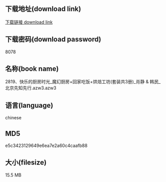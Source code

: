 ## 下载地址(download link)
[下载链接 download link](https://voluble-croquembouche-d321dc.netlify.app/?s=2819%E3%80%81%E5%BF%AB%E4%B9%90%E7%9A%84%E5%8E%A8%E6%88%BF%E6%97%B6%E5%85%89_%E9%AD%94%E5%B9%BB%E5%8E%A8%E6%88%BF%2B%E5%9B%9E%E5%AE%B6%E5%90%83%E9%A5%AD%2B%E7%83%98%E7%84%99%E5%B7%A5%E5%9D%8A%28%E5%A5%97%E8%A3%85%E5%85%B13%E5%86%8C%29_%E8%82%96%E9%9D%99+%26+%E9%9F%A9%E6%B0%91_%E5%8C%97%E4%BA%AC%E5%85%88%E7%9F%A5%E5%85%88%E8%A1%8C.azw3)

## 下载密码(download password)
8078

## 名称(book name)
2819、快乐的厨房时光_魔幻厨房+回家吃饭+烘焙工坊(套装共3册)_肖静 & 韩民_北京先知先行.azw3.azw3

## 语言(language)
chinese

## MD5
e5c3423129649e6ea7e2a60c4caafb88

## 大小(filesize)
15.5 MB
